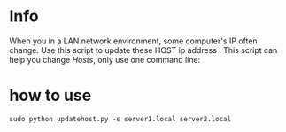 # Info

When you in a LAN network environment, some computer's IP often change. Use this script to update these HOST ip address .
This script can help you change *Hosts*, only use one command line:

# how to use

`sudo python updatehost.py -s server1.local server2.local`